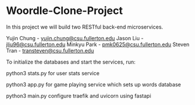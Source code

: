 # Woordle-Clone-Project
In this project we will build two RESTful back-end microservices.

Yujin Chung - yujin.chung@csu.fullerton.edu
Jason Liu - jliu96@csu.fullerton.edu
Minkyu Park - pmk0625@csu.fullerton.edu
Steven Tran - transteven@csu.fullerton.edu

To initialize the databases and start the services, run:

python3 stats.py for user stats service

python3 app.py for game playing service which sets up words database

python3 main.py configure traefik and uvicorn using fastapi
